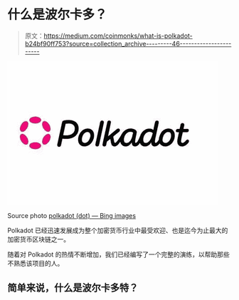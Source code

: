 # 什么是波尔卡多？

> 原文：<https://medium.com/coinmonks/what-is-polkadot-b24bf90ff753?source=collection_archive---------46----------------------->

![](img/639890bc32ddce943388eb6fb4db61d9.png)

Source photo [polkadot (dot) — Bing images](https://www.bing.com/images/search?view=detailV2&ccid=1%2bkc488Z&id=FD2F405D475ADC2F206A355DEAC78B1690FE26C0&thid=OIF.oq%2bRqwbZq%2bPfW7h5XTYSbg&mediaurl=https%3a%2f%2fmotivationgrid.com%2fwp-content%2fuploads%2f2022%2f03%2fWhere-to-buy-polkadot.jpg&cdnurl=https%3a%2f%2fth.bing.com%2fth%2fid%2fR.d7e91ce3cf19ea257163babbd5c17c4f%3frik%3d%26pid%3dImgRaw%26r%3d0&exph=950&expw=1400&q=polkadot+(dot)&simid=6951460029647&FORM=IRPRST&ck=A2AF91AB06D9ABE3DF5BB8795D36126E&selectedIndex=55&ajaxhist=0&ajaxserp=0)

Polkadot 已经迅速发展成为整个加密货币行业中最受欢迎、也是迄今为止最大的加密货币区块链之一。

随着对 Polkadot 的热情不断增加，我们已经编写了一个完整的演练，以帮助那些不熟悉该项目的人。

## 简单来说，什么是波尔卡多特？